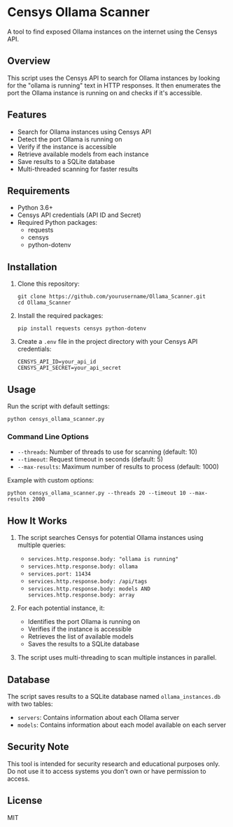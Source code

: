 # Censys Ollama Scanner

A tool to find exposed Ollama instances on the internet using the Censys API.

## Overview

This script uses the Censys API to search for Ollama instances by looking for the "ollama is running" text in HTTP responses. It then enumerates the port the Ollama instance is running on and checks if it's accessible.

## Features

- Search for Ollama instances using Censys API
- Detect the port Ollama is running on
- Verify if the instance is accessible
- Retrieve available models from each instance
- Save results to a SQLite database
- Multi-threaded scanning for faster results

## Requirements

- Python 3.6+
- Censys API credentials (API ID and Secret)
- Required Python packages:
  - requests
  - censys
  - python-dotenv

## Installation

1. Clone this repository:
   ```
   git clone https://github.com/yourusername/Ollama_Scanner.git
   cd Ollama_Scanner
   ```

2. Install the required packages:
   ```
   pip install requests censys python-dotenv
   ```

3. Create a `.env` file in the project directory with your Censys API credentials:
   ```
   CENSYS_API_ID=your_api_id
   CENSYS_API_SECRET=your_api_secret
   ```

## Usage

Run the script with default settings:

```
python censys_ollama_scanner.py
```

### Command Line Options

- `--threads`: Number of threads to use for scanning (default: 10)
- `--timeout`: Request timeout in seconds (default: 5)
- `--max-results`: Maximum number of results to process (default: 1000)

Example with custom options:

```
python censys_ollama_scanner.py --threads 20 --timeout 10 --max-results 2000
```

## How It Works

1. The script searches Censys for potential Ollama instances using multiple queries:
   - `services.http.response.body: "ollama is running"`
   - `services.http.response.body: ollama`
   - `services.port: 11434`
   - `services.http.response.body: /api/tags`
   - `services.http.response.body: models AND services.http.response.body: array`

2. For each potential instance, it:
   - Identifies the port Ollama is running on
   - Verifies if the instance is accessible
   - Retrieves the list of available models
   - Saves the results to a SQLite database

3. The script uses multi-threading to scan multiple instances in parallel.

## Database

The script saves results to a SQLite database named `ollama_instances.db` with two tables:

- `servers`: Contains information about each Ollama server
- `models`: Contains information about each model available on each server

## Security Note

This tool is intended for security research and educational purposes only. Do not use it to access systems you don't own or have permission to access.

## License

MIT 
